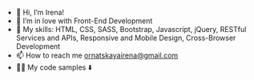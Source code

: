 - 👋 Hi, I’m Irena!
- 👀 I’m in love with Front-End Development
- 🌱 My skills: HTML, CSS, SASS, Bootstrap, Javascript, jQuery, RESTful Services and APIs, Responsive and Mobile Design, Cross-Browser Development 
- 📫 How to reach me ornatskayairena@gmail.com
- 🐱‍💻 My code samples ⬇️
<!---
IrenaOrnatskaya/IrenaOrnatskaya is a ✨ special ✨ repository because its `README.md` (this file) appears on your GitHub profile.
You can click the Preview link to take a look at your changes.
--->
